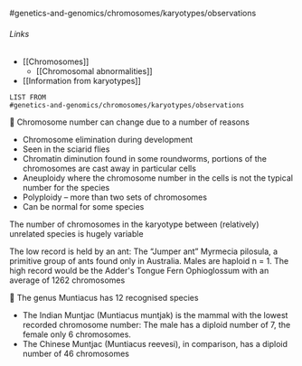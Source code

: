 #genetics-and-genomics/chromosomes/karyotypes/observations 
###### Links
- [[Chromosomes]]
	- [[Chromosomal abnormalities]]
- [[Information from karyotypes]]
```dataview
LIST FROM 
#genetics-and-genomics/chromosomes/karyotypes/observations 
```

 Chromosome number can change due to a number of reasons
- Chromosome elimination during development
- Seen in the sciarid flies
- Chromatin diminution found in some roundworms, portions of the chromosomes are cast away in particular cells
- Aneuploidy where the chromosome number in the cells is not the typical number for the species
- Polyploidy – more than two sets of chromosomes
- Can be normal for some species

The number of chromosomes in the karyotype between (relatively) unrelated species is hugely variable

The low record is held by an ant: The “Jumper ant” Myrmecia pilosula, a primitive group of ants found only in Australia. Males are haploid n = 1.
The high record would be the Adder's Tongue Fern Ophioglossum with an average of 1262 chromosomes


 The genus Muntiacus has 12 recognised species
- The Indian Muntjac (Muntiacus muntjak) is the mammal with the lowest recorded chromosome number: The male has a diploid number of 7, the female only 6 chromosomes.
- The Chinese Muntjac (Muntiacus reevesi), in comparison, has a diploid number of 46 chromosomes